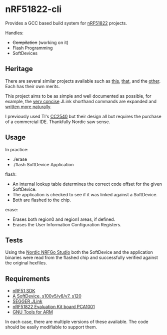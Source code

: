 nRF51822-cli
============

Provides a GCC based build system for [nRF51822](https://www.nordicsemi.com/eng/Products/Bluetooth-R-low-energy/nRF51822) projects. 

Handles:
- ~~Compilation~~ (working on it)
- Flash Programming
- SoftDevices

Heritage
---------

There are several similar projects available such as [this](https://github.com/hlnd/nrf51-pure-gcc-setup), [that](https://github.com/pauloborges/nrf51822-linux-template), and the [other](https://github.com/EarthLord/nrf51Demo). Each has their own merits.

This project aims to be as simple and well documented as possible, for example, the [very concise](https://github.com/pauloborges/nrf51822-linux-template/blob/master/scripts/erase.jlink) JLink shorthand commands are expanded and [written more naturally](https://github.com/hughobrien/nRF51822-cli/blob/master/flash).

I previously used TI's [CC2540](http://www.ti.com/tool/cc2540emk) but their design all but requires the purchase of a commercial IDE. Thankfully Nordic saw sense.

Usage
-----
In practice:
- ./erase
- ./flash SoftDevice Application

flash:
- An internal lookup table determines the correct code offset for the given SoftDevice.
- The application is checked to see if it was linked against a SoftDevice.
- Both are flashed to the chip.

erase:
- Erases both region0 and region1 areas, if defined.
- Erases the User Information Configuration Registers.

Tests
-----
Using the [Nordic NRFGo Studio](http://www.nordicsemi.com/chi/node_176/2.4GHz-RF/nRFgo-Studio) both the SoftDevice and the application binaries were read from the flashed chip and successfully verified against the original hexfiles.

Requirements
------------

- [nRF51 SDK](https://www.nordicsemi.com/eng/Products/Bluetooth-R-low-energy/nRF51822)
- [A SoftDevice, s100v5/v6/v7, s120](https://www.nordicsemi.com/eng/Products/Bluetooth-R-low-energy/nRF51822)
- [SEGGER JLink](http://www.segger.com/jlink-software.html)
- [nRF51822 Evaluation Kit board PCA1001](http://www.nordicsemi.com/eng/Products/Bluetooth-R-low-energy/nRF51822-Evaluation-Kit)
- [GNU Tools for ARM](https://launchpad.net/gcc-arm-embedded)

In each case, there are multiple versions of these available. The code should be easily modifiable to support them.
